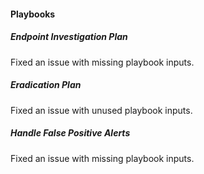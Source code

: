 
#### Playbooks
##### Endpoint Investigation Plan
Fixed an issue with missing playbook inputs.
##### Eradication Plan
Fixed an issue with unused playbook inputs.
##### Handle False Positive Alerts
Fixed an issue with missing playbook inputs.
